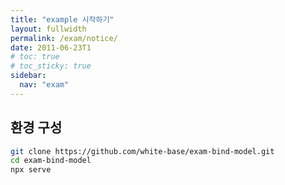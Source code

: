 ```yaml
---
title: "example 시작하기"
layout: fullwidth
permalink: /exam/notice/
date: 2011-06-23T1
# toc: true
# toc_sticky: true
sidebar:
  nav: "exam"
---
```



## 환경 구성

```bash
git clone https://github.com/white-base/exam-bind-model.git
cd exam-bind-model
npx serve
```



